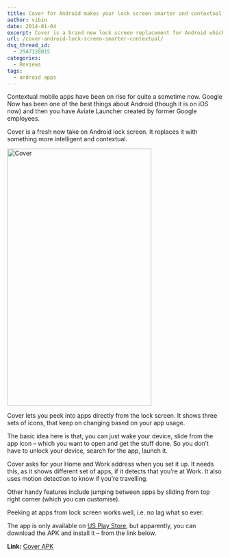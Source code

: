 ```yaml
---
title: Cover for Android makes your lock screen smarter and contextual
author: vibin
date: 2014-01-04
excerpt: Cover is a brand new lock screen replacement for Android which makes it more useful and intelligent.
url: /cover-android-lock-screen-smarter-contextual/
dsq_thread_id:
  - 2947128015
categories:
  - Reviews
tags:
  - android apps
---
```

Contextual mobile apps have been on rise for quite a sometime now. Google Now has been one of the best things about Android (though it is on iOS now) and then you have Aviate Launcher created by former Google employees.

Cover is a fresh new take on Android lock screen. It replaces it with something more intelligent and contextual.

[<img class="aligncenter size-medium wp-image-79217" alt="Cover" src="http://cdn.devilsworkshop.org/files/2014/01/Screenshot_2014-01-04-18-42-47-337x600.png" width="337" height="600" />][1]

Cover lets you peek into apps directly from the lock screen. It shows three sets of icons, that keep on changing based on your app usage.

The basic idea here is that, you can just wake your device, slide from the app icon &#8211; which you want to open and get the stuff done. So you don&#8217;t have to unlock your device, search for the app, launch it.

Cover asks for your Home and Work address when you set it up. It needs this, as it shows different set of apps, if it detects that you&#8217;re at Work. It also uses motion detection to know if you&#8217;re travelling.

Other handy features include jumping between apps by sliding from top right corner (which you can customise).

Peeking at apps from lock screen works well, i.e. no lag what so ever.

The app is only available on <a href="https://play.google.com/store/apps/details?id=com.coverscreen.cover" onclick="_gaq.push(['_trackEvent', 'outbound-article', 'https://play.google.com/store/apps/details?id=com.coverscreen.cover', 'US Play Store']);" >US Play Store</a>, but apparently, you can download the APK and install it &#8211; from the link below.

**Link:** <a href="https://www.dropbox.com/s/4jy054o614druzn/com.coverscreen.cover-experimental-latest.apk" onclick="_gaq.push(['_trackEvent', 'outbound-article', 'https://www.dropbox.com/s/4jy054o614druzn/com.coverscreen.cover-experimental-latest.apk', 'Cover APK']);" >Cover APK</a>

 [1]: http://cdn.devilsworkshop.org/files/2014/01/Screenshot_2014-01-04-18-42-47.png
